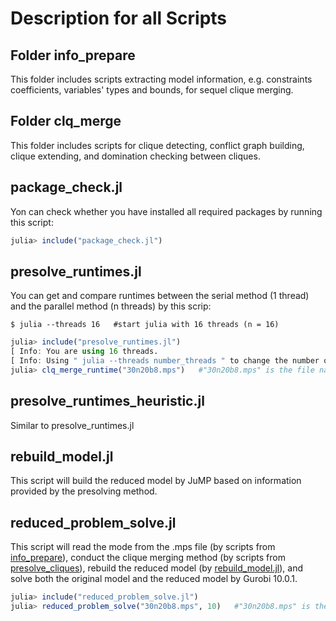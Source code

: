 # Description for all Scripts

## Folder info_prepare

This folder includes scripts extracting model information, e.g. constraints coefficients, variables' types and bounds, for sequel clique merging.

## Folder clq_merge

This folder includes scripts for clique detecting, conflict graph building, clique extending, and domination checking between cliques.

## package_check.jl

Yon can check whether you have installed all required packages by running this script:
```julia
julia> include("package_check.jl")
```

## presolve_runtimes.jl

You can get and compare runtimes between the serial method (1 thread) and the parallel method (n threads) by this scrip:
```
$ julia --threads 16   #start julia with 16 threads (n = 16)
```
```julia
julia> include("presolve_runtimes.jl")
[ Info: You are using 16 threads.
[ Info: Using " julia --threads number_threads " to change the number of threads.
julia> clq_merge_runtime("30n20b8.mps")   #"30n20b8.mps" is the file name of the model.
```

## presolve_runtimes_heuristic.jl

Similar to presolve_runtimes.jl

## rebuild_model.jl

This script will build the reduced model by JuMP based on information provided by the presolving method.

## reduced_problem_solve.jl

This script will read the mode from the .mps file (by scripts from [info_prepare](/src/info_prepare)), conduct the clique merging method (by scripts from [presolve_cliques](/src/presolve_cliques)), rebuild the reduced model (by [rebuild_model.jl](/src/rebuild_model.jl)), and solve both the original model and the reduced model by Gurobi 10.0.1.
```julia
julia> include("reduced_problem_solve.jl")
julia> reduced_problem_solve("30n20b8.mps", 10)   #"30n20b8.mps" is the file name of the model, and 10 is the number of threads we set for Gurobi.
```
